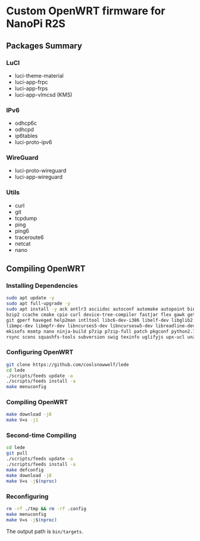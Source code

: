 # Custom OpenWRT firmware for NanoPi R2S

## Packages Summary

### LuCI
- luci-theme-material
- luci-app-frpc
- luci-app-frps
- luci-app-vlmcsd (KMS)

### IPv6
- odhcp6c
- odhcpd
- ip6tables
- luci-proto-ipv6

### WireGuard
-  luci-proto-wireguard
-  luci-app-wireguard

### Utils
- curl
- git
- tcpdump
- ping
- ping6
- traceroute6
- netcat
- nano


## Compiling OpenWRT

### Installing Dependencies

```bash
sudo apt update -y
sudo apt full-upgrade -y
sudo apt install -y ack antlr3 asciidoc autoconf automake autopoint binutils bison build-essential \
bzip2 ccache cmake cpio curl device-tree-compiler fastjar flex gawk gettext gcc-multilib g++-multilib \
git gperf haveged help2man intltool libc6-dev-i386 libelf-dev libglib2.0-dev libgmp3-dev libltdl-dev \
libmpc-dev libmpfr-dev libncurses5-dev libncursesw5-dev libreadline-dev libssl-dev libtool lrzsz \
mkisofs msmtp nano ninja-build p7zip p7zip-full patch pkgconf python2.7 python3 python3-pip libpython3-dev qemu-utils \
rsync scons squashfs-tools subversion swig texinfo uglifyjs upx-ucl unzip vim wget xmlto xxd zlib1g-dev
```

### Configuring OpenWRT

```bash
git clone https://github.com/coolsnowwolf/lede
cd lede
./scripts/feeds update -a
./scripts/feeds install -a
make menuconfig
```

### Compiling OpenWRT

```bash
make download -j8
make V=s -j1
```

### Second-time Compiling

```bash
cd lede
git pull
./scripts/feeds update -a
./scripts/feeds install -a
make defconfig
make download -j8
make V=s -j$(nproc)
```

### Reconfiguring

```bash
rm -rf ./tmp && rm -rf .config
make menuconfig
make V=s -j$(nproc)
```

The output path is `bin/targets`.
